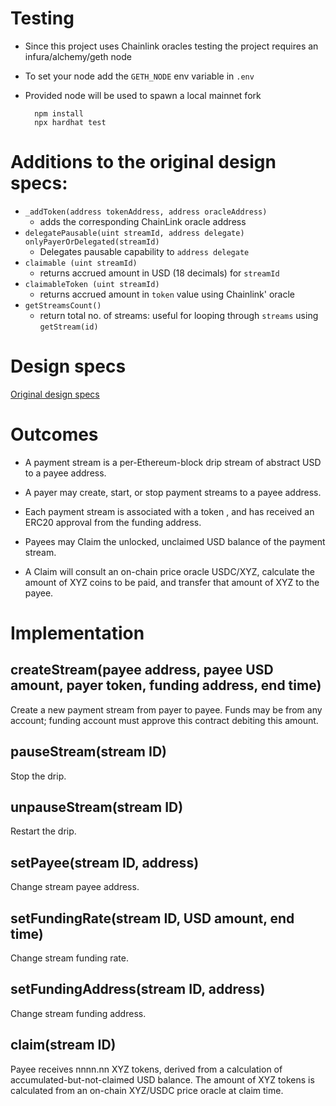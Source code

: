 # Testing
- Since this project uses Chainlink oracles testing the project requires an infura/alchemy/geth node
- To set your node add the `GETH_NODE` env variable in `.env`
- Provided node will be used to spawn a local mainnet fork

        npm install
        npx hardhat test


# Additions to the original design specs:
- `_addToken(address tokenAddress, address oracleAddress)`
	- adds the corresponding ChainLink oracle address
- `delegatePausable(uint streamId, address delegate) onlyPayerOrDelegated(streamId)`
	- Delegates pausable capability to `address delegate`
- `claimable (uint streamId)`
	- returns accrued amount in USD (18 decimals) for `streamId`
- `claimableToken (uint streamId)`
	- returns accrued amount in `token` value using Chainlink' oracle
- `getStreamsCount()`
	- return total no. of streams: useful for looping through `streams` using `getStream(id)`

# Design specs
[Original design specs](https://docs.google.com/document/d/17xmWzQTd_gW2GGcn-mgoRBR6kHcjV--LJhkv-frAcls/edit#heading=h.cljfvymqw9x2)
# Outcomes

-   A payment stream is a per-Ethereum-block drip stream of abstract USD to a payee address.
    
-   A payer may create, start, or stop payment streams to a payee address.
    
-   Each payment stream is associated with a token <XYZ>, and has received an ERC20 approval from the funding address.
    
-   Payees may Claim the unlocked, unclaimed USD balance of the payment stream.
    
-   A Claim will consult an on-chain price oracle USDC/XYZ, calculate the amount of XYZ coins to be paid, and transfer that amount of XYZ to the payee.
    

# Implementation

## createStream(payee address, payee USD amount, payer token, funding address, end time)

Create a new payment stream from payer to payee. Funds may be from any account; funding account must approve this contract debiting this amount.

## pauseStream(stream ID)

Stop the drip.

## unpauseStream(stream ID)

Restart the drip.

## setPayee(stream ID, address)

Change stream payee address.

## setFundingRate(stream ID, USD amount, end time)

Change stream funding rate.

## setFundingAddress(stream ID, address)

Change stream funding address.

## claim(stream ID)

Payee receives nnnn.nn XYZ tokens, derived from a calculation of accumulated-but-not-claimed USD balance. The amount of XYZ tokens is calculated from an on-chain XYZ/USDC price oracle at claim time.